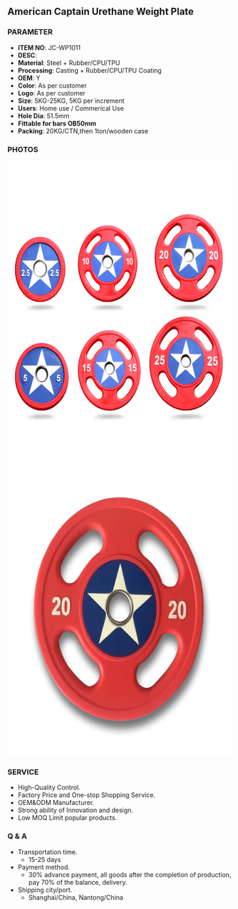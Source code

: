 ## American Captain Urethane Weight Plate 

### PARAMETER
* **ITEM NO**: JC-WP1011
* **DESC**: 
* **Material**: Steel + Rubber/CPU/TPU
* **Processing**: Casting + Rubber/CPU/TPU Coating
* **OEM**: Y
* **Color**: As per customer
* **Logo**: As per customer
* **Size**: 5KG-25KG, 5KG per increment
* **Users**: Home use / Commerical Use
* **Hole Dia**: 51.5mm
* **Fittable for bars OB50mm**
* **Packing**: 20KG/CTN,then 1ton/wooden case

### PHOTOS
<img src="/imgs/WP/JC-WP1011/american_cap_urethane_weight_plates_all.jpg" width="666px" height="666px" />
<img src="/imgs/WP/JC-WP1011/american_cap_urethane_weight_plates_details.jpg" width="666px" height="666px" />

### SERVICE
* High-Quality Control.
* Factory Price and One-stop Shopping Service.
* OEM&ODM Manufacturer.
* Strong ability of Innovation and design.
* Low MOQ Limit popular products.

### Q & A
* Transportation time.
    * 15-25 days
* Payment method.
    * 30% advance payment, all goods after the completion of production, pay 70% of the balance, delivery.
* Shipping city/port.
    * Shanghai/China, Nantong/China